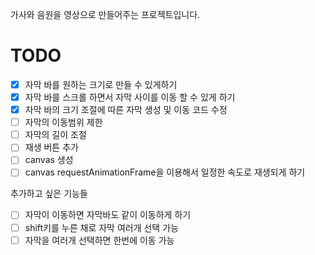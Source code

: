 가사와 음원을 영상으로 만들어주는 프로젝트입니다.

# TODO

- [x] 자막 바를 원하는 크기로 만들 수 있게하기
- [x] 자막 바를 스크롤 하면서 자막 사이를 이동 할 수 있게 하기
- [x] 자막 바의 크기 조절에 따른 자막 생성 및 이동 코드 수정
- [ ] 자막의 이동범위 제한
- [ ] 자막의 길이 조절
- [ ] 재생 버튼 추가
- [ ] canvas 생성
- [ ] canvas requestAnimationFrame을 이용해서 일정한 속도로 재생되게 하기

추가하고 싶은 기능들

- [ ] 자막이 이동하면 자막바도 같이 이동하게 하기
- [ ] shift키를 누른 채로 자막 여러개 선택 가능
- [ ] 자막을 여러개 선택하면 한번에 이동 가능
